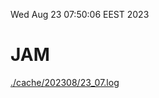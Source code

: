 Wed Aug 23 07:50:06 EEST 2023
# JAM
<a href='./cache/202308/23_07.log'>./cache/202308/23_07.log</a>
